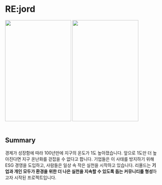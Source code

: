 # RE:jord

<img src="https://github.com/ohsonghyun/re-jord/assets/63629844/52ab0528-eda4-4af7-870a-b80814d14851" width="215" height="328"/>
<img src="https://github.com/ohsonghyun/re-jord/assets/63629844/d7f30483-544f-47fb-89bb-d9169fa5b8cd" width="215" height="328"/>
<br><br>

## Summary

경제가 성장함에 따라 100년만에 지구의 온도가 1도 높아졌습니다.
앞으로 1도만 더 높아진다면 지구 온난화를 걷잡을 수 없다고 합니다.
기업들은 이 사태를 방지하기 위해 ESG 경영을 도입하고, 사람들은 일상 속 작은 실천을 시작하고 있습니다. 
리욜드는 <b>기업과 개인 모두가 환경을 위한 더 나은 실천을 지속할 수 있도록 돕는 커뮤니티를 형성</b>하고자 시작된
프로젝트입니다.
